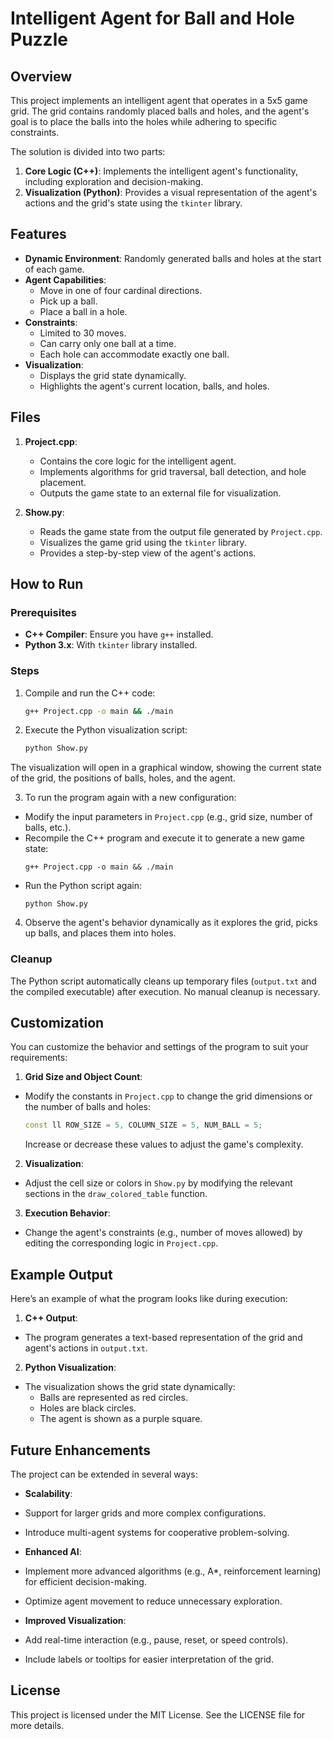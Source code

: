 # Intelligent Agent for Ball and Hole Puzzle

## Overview

This project implements an intelligent agent that operates in a 5x5 game grid. The grid contains randomly placed balls and holes, and the agent's goal is to place the balls into the holes while adhering to specific constraints.

The solution is divided into two parts:
1. **Core Logic (C++)**: Implements the intelligent agent's functionality, including exploration and decision-making.
2. **Visualization (Python)**: Provides a visual representation of the agent's actions and the grid's state using the `tkinter` library.

## Features
- **Dynamic Environment**: Randomly generated balls and holes at the start of each game.
- **Agent Capabilities**:
  - Move in one of four cardinal directions.
  - Pick up a ball.
  - Place a ball in a hole.
- **Constraints**:
  - Limited to 30 moves.
  - Can carry only one ball at a time.
  - Each hole can accommodate exactly one ball.
- **Visualization**:
  - Displays the grid state dynamically.
  - Highlights the agent's current location, balls, and holes.

## Files
1. **Project.cpp**:
   - Contains the core logic for the intelligent agent.
   - Implements algorithms for grid traversal, ball detection, and hole placement.
   - Outputs the game state to an external file for visualization.

2. **Show.py**:
   - Reads the game state from the output file generated by `Project.cpp`.
   - Visualizes the game grid using the `tkinter` library.
   - Provides a step-by-step view of the agent's actions.

## How to Run
### Prerequisites
- **C++ Compiler**: Ensure you have `g++` installed.
- **Python 3.x**: With `tkinter` library installed.

### Steps
1. Compile and run the C++ code:
   ```bash
   g++ Project.cpp -o main && ./main
2. Execute the Python visualization script:
      ```bash
    python Show.py


The visualization will open in a graphical window, showing the current state of the grid, the positions of balls, holes, and the agent.

3. To run the program again with a new configuration:
- Modify the input parameters in `Project.cpp` (e.g., grid size, number of balls, etc.).
- Recompile the C++ program and execute it to generate a new game state:
  ```
  g++ Project.cpp -o main && ./main
  ```
- Run the Python script again:
  ```
  python Show.py
  ```

4. Observe the agent's behavior dynamically as it explores the grid, picks up balls, and places them into holes.

### Cleanup
The Python script automatically cleans up temporary files (`output.txt` and the compiled executable) after execution. No manual cleanup is necessary.

## Customization

You can customize the behavior and settings of the program to suit your requirements:

1. **Grid Size and Object Count**:
- Modify the constants in `Project.cpp` to change the grid dimensions or the number of balls and holes:
  ```cpp
  const ll ROW_SIZE = 5, COLUMN_SIZE = 5, NUM_BALL = 5;
  ```
  Increase or decrease these values to adjust the game's complexity.

2. **Visualization**:
- Adjust the cell size or colors in `Show.py` by modifying the relevant sections in the `draw_colored_table` function.

3. **Execution Behavior**:
- Change the agent's constraints (e.g., number of moves allowed) by editing the corresponding logic in `Project.cpp`.

## Example Output

Here’s an example of what the program looks like during execution:

1. **C++ Output**:
- The program generates a text-based representation of the grid and agent's actions in `output.txt`.

2. **Python Visualization**:
- The visualization shows the grid state dynamically:
  - Balls are represented as red circles.
  - Holes are black circles.
  - The agent is shown as a purple square.

## Future Enhancements

The project can be extended in several ways:
- **Scalability**:
- Support for larger grids and more complex configurations.
- Introduce multi-agent systems for cooperative problem-solving.

- **Enhanced AI**:
- Implement more advanced algorithms (e.g., A*, reinforcement learning) for efficient decision-making.
- Optimize agent movement to reduce unnecessary exploration.

- **Improved Visualization**:
- Add real-time interaction (e.g., pause, reset, or speed controls).
- Include labels or tooltips for easier interpretation of the grid.

## License

This project is licensed under the MIT License. See the LICENSE file for more details.


